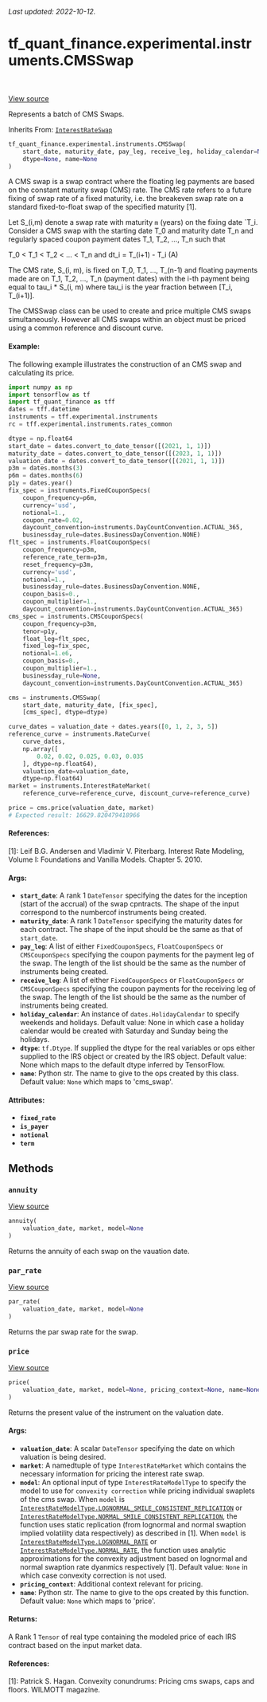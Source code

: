 <!--
This file is generated by a tool. Do not edit directly.
For open-source contributions the docs will be updated automatically.
-->

*Last updated: 2022-10-12.*

<div itemscope itemtype="http://developers.google.com/ReferenceObject">
<meta itemprop="name" content="tf_quant_finance.experimental.instruments.CMSSwap" />
<meta itemprop="path" content="Stable" />
<meta itemprop="property" content="__init__"/>
<meta itemprop="property" content="annuity"/>
<meta itemprop="property" content="par_rate"/>
<meta itemprop="property" content="price"/>
</div>

# tf_quant_finance.experimental.instruments.CMSSwap

<!-- Insert buttons and diff -->

<table class="tfo-notebook-buttons tfo-api" align="left">
</table>

<a target="_blank" href="https://github.com/google/tf-quant-finance/blob/master/tf_quant_finance/experimental/instruments/cms_swap.py">View source</a>



Represents a batch of CMS Swaps.

Inherits From: [`InterestRateSwap`](../../../tf_quant_finance/experimental/instruments/InterestRateSwap.md)

```python
tf_quant_finance.experimental.instruments.CMSSwap(
    start_date, maturity_date, pay_leg, receive_leg, holiday_calendar=None,
    dtype=None, name=None
)
```



<!-- Placeholder for "Used in" -->

A CMS swap is a swap contract where the floating leg payments are based on the
constant maturity swap (CMS) rate. The CMS rate refers to a future fixing of
swap rate of a fixed maturity, i.e. the breakeven swap rate on a standard
fixed-to-float swap of the specified maturity [1].

Let S_(i,m) denote a swap rate with maturity `m` (years) on the fixing date
`T_i. Consider a CMS swap with the starting date T_0 and maturity date T_n
and regularly spaced coupon payment dates T_1, T_2, ..., T_n such that

T_0 < T_1 < T_2 < ... < T_n and dt_i = T_(i+1) - T_i    (A)

The CMS rate, S_(i, m), is fixed on T_0, T_1, ..., T_(n-1) and floating
payments made are on T_1, T_2, ..., T_n (payment dates) with the i-th payment
being equal to tau_i * S_(i, m) where tau_i is the year fraction between
[T_i, T_(i+1)].

The CMSSwap class can be used to create and price multiple CMS swaps
simultaneously. However all CMS swaps within an object must be priced using
a common reference and discount curve.

#### Example:
The following example illustrates the construction of an CMS swap and
calculating its price.

```python
import numpy as np
import tensorflow as tf
import tf_quant_finance as tff
dates = tff.datetime
instruments = tff.experimental.instruments
rc = tff.experimental.instruments.rates_common

dtype = np.float64
start_date = dates.convert_to_date_tensor([(2021, 1, 1)])
maturity_date = dates.convert_to_date_tensor([(2023, 1, 1)])
valuation_date = dates.convert_to_date_tensor([(2021, 1, 1)])
p3m = dates.months(3)
p6m = dates.months(6)
p1y = dates.year()
fix_spec = instruments.FixedCouponSpecs(
    coupon_frequency=p6m,
    currency='usd',
    notional=1.,
    coupon_rate=0.02,
    daycount_convention=instruments.DayCountConvention.ACTUAL_365,
    businessday_rule=dates.BusinessDayConvention.NONE)
flt_spec = instruments.FloatCouponSpecs(
    coupon_frequency=p3m,
    reference_rate_term=p3m,
    reset_frequency=p3m,
    currency='usd',
    notional=1.,
    businessday_rule=dates.BusinessDayConvention.NONE,
    coupon_basis=0.,
    coupon_multiplier=1.,
    daycount_convention=instruments.DayCountConvention.ACTUAL_365)
cms_spec = instruments.CMSCouponSpecs(
    coupon_frequency=p3m,
    tenor=p1y,
    float_leg=flt_spec,
    fixed_leg=fix_spec,
    notional=1.e6,
    coupon_basis=0.,
    coupon_multiplier=1.,
    businessday_rule=None,
    daycount_convention=instruments.DayCountConvention.ACTUAL_365)

cms = instruments.CMSSwap(
    start_date, maturity_date, [fix_spec],
    [cms_spec], dtype=dtype)

curve_dates = valuation_date + dates.years([0, 1, 2, 3, 5])
reference_curve = instruments.RateCurve(
    curve_dates,
    np.array([
        0.02, 0.02, 0.025, 0.03, 0.035
    ], dtype=np.float64),
    valuation_date=valuation_date,
    dtype=np.float64)
market = instruments.InterestRateMarket(
    reference_curve=reference_curve, discount_curve=reference_curve)

price = cms.price(valuation_date, market)
# Expected result: 16629.820479418966
```

#### References:
[1]: Leif B.G. Andersen and Vladimir V. Piterbarg. Interest Rate Modeling,
    Volume I: Foundations and Vanilla Models. Chapter 5. 2010.

#### Args:


* <b>`start_date`</b>: A rank 1 `DateTensor` specifying the dates for the inception
  (start of the accrual) of the swap cpntracts. The shape of the input
  correspond to the numbercof instruments being created.
* <b>`maturity_date`</b>: A rank 1 `DateTensor` specifying the maturity dates for
  each contract. The shape of the input should be the same as that of
  `start_date`.
* <b>`pay_leg`</b>: A list of either `FixedCouponSpecs`, `FloatCouponSpecs` or
  `CMSCouponSpecs` specifying the coupon payments for the payment leg of
  the swap. The length of the list should be the same as the number of
  instruments being created.
* <b>`receive_leg`</b>: A list of either `FixedCouponSpecs` or `FloatCouponSpecs` or
  `CMSCouponSpecs` specifying the coupon payments for the receiving leg
  of the swap. The length of the list should be the same as the number of
  instruments being created.
* <b>`holiday_calendar`</b>: An instance of `dates.HolidayCalendar` to specify
  weekends and holidays.
  Default value: None in which case a holiday calendar would be created
  with Saturday and Sunday being the holidays.
* <b>`dtype`</b>: `tf.Dtype`. If supplied the dtype for the real variables or ops
  either supplied to the IRS object or created by the IRS object.
  Default value: None which maps to the default dtype inferred by
  TensorFlow.
* <b>`name`</b>: Python str. The name to give to the ops created by this class.
  Default value: `None` which maps to 'cms_swap'.

#### Attributes:

* <b>`fixed_rate`</b>
* <b>`is_payer`</b>
* <b>`notional`</b>
* <b>`term`</b>


## Methods

<h3 id="annuity"><code>annuity</code></h3>

<a target="_blank" href="https://github.com/google/tf-quant-finance/blob/master/tf_quant_finance/experimental/instruments/interest_rate_swap.py">View source</a>

```python
annuity(
    valuation_date, market, model=None
)
```

Returns the annuity of each swap on the vauation date.


<h3 id="par_rate"><code>par_rate</code></h3>

<a target="_blank" href="https://github.com/google/tf-quant-finance/blob/master/tf_quant_finance/experimental/instruments/interest_rate_swap.py">View source</a>

```python
par_rate(
    valuation_date, market, model=None
)
```

Returns the par swap rate for the swap.


<h3 id="price"><code>price</code></h3>

<a target="_blank" href="https://github.com/google/tf-quant-finance/blob/master/tf_quant_finance/experimental/instruments/cms_swap.py">View source</a>

```python
price(
    valuation_date, market, model=None, pricing_context=None, name=None
)
```

Returns the present value of the instrument on the valuation date.


#### Args:


* <b>`valuation_date`</b>: A scalar `DateTensor` specifying the date on which
  valuation is being desired.
* <b>`market`</b>: A namedtuple of type `InterestRateMarket` which contains the
  necessary information for pricing the interest rate swap.
* <b>`model`</b>: An optional input of type `InterestRateModelType` to specify the
  model to use for `convexity correction` while pricing individual
  swaplets of the cms swap. When `model` is
  <a href="../../../tf_quant_finance/experimental/instruments/InterestRateModelType.md#LOGNORMAL_SMILE_CONSISTENT_REPLICATION"><code>InterestRateModelType.LOGNORMAL_SMILE_CONSISTENT_REPLICATION</code></a> or
  <a href="../../../tf_quant_finance/experimental/instruments/InterestRateModelType.md#NORMAL_SMILE_CONSISTENT_REPLICATION"><code>InterestRateModelType.NORMAL_SMILE_CONSISTENT_REPLICATION</code></a>, the
  function uses static replication (from lognormal and normal swaption
  implied volatility data respectively) as described in [1]. When `model`
  is <a href="../../../tf_quant_finance/experimental/instruments/InterestRateModelType.md#LOGNORMAL_RATE"><code>InterestRateModelType.LOGNORMAL_RATE</code></a> or
  <a href="../../../tf_quant_finance/experimental/instruments/InterestRateModelType.md#NORMAL_RATE"><code>InterestRateModelType.NORMAL_RATE</code></a>, the function uses analytic
  approximations for the convexity adjustment based on lognormal and
  normal swaption rate dyanmics respectively [1].
  Default value: `None` in which case convexity correction is not used.
* <b>`pricing_context`</b>: Additional context relevant for pricing.
* <b>`name`</b>: Python str. The name to give to the ops created by this function.
  Default value: `None` which maps to 'price'.


#### Returns:

A Rank 1 `Tensor` of real type containing the modeled price of each IRS
contract based on the input market data.


#### References:
[1]: Patrick S. Hagan. Convexity conundrums: Pricing cms swaps, caps and
floors. WILMOTT magazine.



